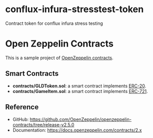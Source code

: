 # conflux-infura-stresstest-token
Contract token for conflux infura stress testing

# Open Zeppelin Contracts

This is a sample project of [OpenZeppelin contracts](https://openzeppelin.com/contracts/).

## Smart Contracts

- **contracts/GLDToken.sol**: a smart contract implements [ERC-20](https://docs.openzeppelin.com/contracts/2.x/erc20).
- **contracts/GameItem.sol**: a smart contract implements [ERC-721](https://docs.openzeppelin.com/contracts/2.x/erc721).

## Reference

- GitHub: https://github.com/OpenZeppelin/openzeppelin-contracts/tree/release-v2.5.0
- Documentation: https://docs.openzeppelin.com/contracts/2.x
